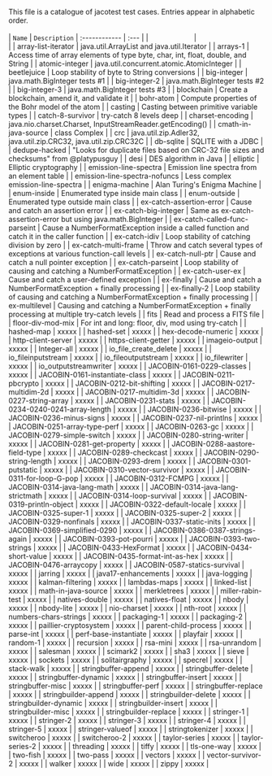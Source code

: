 This file is a catalogue of jacotest test cases.  Entries appear in alphabetic order.
<br>
<br>
| `Name` | `Description`
| :------------ | :--- |
|<img width=90/>|<img width=600/>|
|  array-list-iterator  | java.util.ArrayList and java.util.Iterator |
|  arrays-1  | Access time of array elements of type byte, char, int, float, double, and String |
|  atomic-integer  | java.util.concurrent.atomic.AtomicInteger |
|  beetlejuice  | Loop stability of byte to String conversions |
|  big-integer  | java.math.BigInteger tests #1 |
|  big-integer-2  | java.math.BigInteger tests #2 |
|  big-integer-3  | java.math.BigInteger tests #3 |
|  blockchain  | Create a blockchain, amend it, and validate it |
|  bohr-atom  | Compute properties of the Bohr model of the atom  |
|  casting  | Casting between primitive variable types |
|  catch-8-survivor  | try-catch 8 levels deep |
|  charset-encoding  | java.nio.charset.Charset, InputStreamReader.getEncoding() |
|  cmath-in-java-source  | class Complex |
|  crc  | java.util.zip.Adler32, java.util.zip.CRC32, java.util.zip.CRC32C |
|  db-sqlite  | SQLITE with a JDBC |
|  dedupe-hacked  | "Looks for duplicate files based on CRC-32 file sizes and checksums" from @platypusguy |
|  desi  | DES algorithm in Java |
|  elliptic  | Elliptic cryptography |
|  emission-line-spectra  | Emission line spectra from an element table |
|  emission-line-spectra-nofuncs  | Less complex emission-line-spectra |
|  enigma-machine  | Alan Turing's Enigma Machine |
|  enum-inside  | Enumerated type inside main class |
|  enum-outside  | Enumerated type outside main class |
|  ex-catch-assertion-error  | Cause and catch an assertion error |
|  ex-catch-big-integer  | Same as ex-catch-assertion-error but using java.math.BigInteger |
|  ex-catch-called-func-parseint  | Cause a NumberFormatException inside a called function and catch it in the caller function |
|  ex-catch-idiv  | Loop stability of catching division by zero |
|  ex-catch-multi-frame  | Throw and catch several types of exceptions at various function-call levels |
|  ex-catch-null-ptr  | Cause and catch a null pointer exception |
|  ex-catch-parseint  | Loop stability of causing and catching a NumberFormatException |
|  ex-catch-user-ex  | Cause and catch a user-defined exception |
|  ex-finally  | Cause and catch a NumberFormatException + finally processing |
|  ex-finally-2  | Loop stability of causing and catching a NumberFormatException + finally processing |
|  ex-multilevel  | Causing and catching a NumberFormatException + finally processing at multiple try-catch levels |
|  fits  | Read and process a FITS file |
|  floor-div-mod-mix  | For int and long: floor, div, mod using try-catch |
|  hashed-map  | xxxxx |
|  hashed-set  | xxxxx |
|  hex-decode-numeric  | xxxxx |
|  http-client-server  | xxxxx |
|  https-client-getter  | xxxxx |
|  imageio-output  | xxxxx |
|  Integer-all  | xxxxx |
|  io_file_create_delete  | xxxxx |
|  io_fileinputstream  | xxxxx |
|  io_fileoutputstream  | xxxxx |
|  io_filewriter  | xxxxx |
|  io_outputstreamwriter  | xxxxx |
|  JACOBIN-0161-0229-classes  | xxxxx |
|  JACOBIN-0161-instantiate-class  | xxxxx |
|  JACOBIN-0211-pbcrypto  | xxxxx |
|  JACOBIN-0212-bit-shifting  | xxxxx |
|  JACOBIN-0217-multidim-2d  | xxxxx |
|  JACOBIN-0217-multidim-3d  | xxxxx |
|  JACOBIN-0227-string-array  | xxxxx |
|  JACOBIN-0231-stats  | xxxxx |
|  JACOBIN-0234-0240-0241-array-length  | xxxxx |
|  JACOBIN-0236-bitwise  | xxxxx |
|  JACOBIN-0236-minus-signs  | xxxxx |
|  JACOBIN-0237-nil-printlns  | xxxxx |
|  JACOBIN-0251-array-type-perf  | xxxxx |
|  JACOBIN-0263-gc  | xxxxx |
|  JACOBIN-0279-simple-switch  | xxxxx |
|  JACOBIN-0280-string-writer  | xxxxx |
|  JACOBIN-0281-get-property  | xxxxx |
|  JACOBIN-0288-aastore-field-type  | xxxxx |
|  JACOBIN-0289-checkcast  | xxxxx |
|  JACOBIN-0290-string-length  | xxxxx |
|  JACOBIN-0293-drem  | xxxxx |
|  JACOBIN-0301-putstatic  | xxxxx |
|  JACOBIN-0310-vector-survivor  | xxxxx |
|  JACOBIN-0311-for-loop-G-pop  | xxxxx |
|  JACOBIN-0312-FCMPG  | xxxxx |
|  JACOBIN-0314-java-lang-math  | xxxxx |
|  JACOBIN-0314-java-lang-strictmath  | xxxxx |
|  JACOBIN-0314-loop-survival  | xxxxx |
|  JACOBIN-0319-println-object  | xxxxx |
|  JACOBIN-0322-default-locale  | xxxxx |
|  JACOBIN-0325-super-1  | xxxxx |
|  JACOBIN-0325-super-2  | xxxxx |
|  JACOBIN-0329-nonfinals  | xxxxx |
|  JACOBIN-0337-static-inits  | xxxxx |
|  JACOBIN-0369-simplified-0290  | xxxxx |
|  JACOBIN-0386-0387-strings-again  | xxxxx |
|  JACOBIN-0393-pot-pourri  | xxxxx |
|  JACOBIN-0393-two-strings  | xxxxx |
|  JACOBIN-0433-HexFormat  | xxxxx |
|  JACOBIN-0434-short-value  | xxxxx |
|  JACOBIN-0435-format-int-as-hex  | xxxxx |
|  JACOBIN-0476-arraycopy  | xxxxx |
|  JACOBIN-0587-statics-survival  | xxxxx |
|  jarring  | xxxxx |
|  java17-enhancements  | xxxxx |
|  java-logging  | xxxxx |
|  kalman-filtering  | xxxxx |
|  lambdas-maps  | xxxxx |
|  linked-list  | xxxxx |
|  math-in-java-source  | xxxxx |
|  merkletrees  | xxxxx |
|  miller-rabin-test  | xxxxx |
|  natives-double  | xxxxx |
|  natives-float  | xxxxx |
|  nbody  | xxxxx |
|  nbody-lite  | xxxxx |
|  nio-charset  | xxxxx |
|  nth-root  | xxxxx |
|  numbers-chars-strings  | xxxxx |
|  packaging-1  | xxxxx |
|  packaging-2  | xxxxx |
|  paillier-cryptosystem  | xxxxx |
|  parent-child-process  | xxxxx |
|  parse-int  | xxxxx |
|  perf-base-instantiate  | xxxxx |
|  playfair  | xxxxx |
|  random-1  | xxxxx |
|  recursion  | xxxxx |
|  rsa-mini  | xxxxx |
|  rsa-unrandom  | xxxxx |
|  salesman  | xxxxx |
|  scimark2  | xxxxx |
|  sha3  | xxxxx |
|  sieve  | xxxxx |
|  sockets  | xxxxx |
|  solitairgraphy  | xxxxx |
|  specrel  | xxxxx |
|  stack-walk  | xxxxx |
|  stringbuffer-append  | xxxxx |
|  stringbuffer-delete  | xxxxx |
|  stringbuffer-dynamic  | xxxxx |
|  stringbuffer-insert  | xxxxx |
|  stringbuffer-misc  | xxxxx |
|  stringbuffer-perf  | xxxxx |
|  stringbuffer-replace  | xxxxx |
|  stringbuilder-append  | xxxxx |
|  stringbuilder-delete  | xxxxx |
|  stringbuilder-dynamic  | xxxxx |
|  stringbuilder-insert  | xxxxx |
|  stringbuilder-misc  | xxxxx |
|  stringbuilder-replace  | xxxxx |
|  stringer-1  | xxxxx |
|  stringer-2  | xxxxx |
|  stringer-3  | xxxxx |
|  stringer-4  | xxxxx |
|  stringer-5  | xxxxx |
|  stringer-valueof  | xxxxx |
|  stringtokenizer  | xxxxx |
|  switcheroo  | xxxxx |
|  switcheroo-2  | xxxxx |
|  taylor-series  | xxxxx |
|  taylor-series-2  | xxxxx |
|  threading  | xxxxx |
|  tiffy  | xxxxx |
|  tls-one-way  | xxxxx |
|  two-fish  | xxxxx |
|  two-pass  | xxxxx |
|  vectors  | xxxxx |
|  vector-survivor-2  | xxxxx |
|  walker  | xxxxx |
|  wide  | xxxxx |
|  zippy  | xxxxx |

